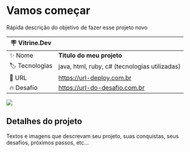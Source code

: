 # Vamos começar

Rápida descrição do objetivo de fazer esse projeto novo

| :placard: Vitrine.Dev |     |
| -------------  | --- |
| :sparkles: Nome        | **Titulo do meu projeto**
| :label: Tecnologias | java, html, ruby, c# (tecnologias utilizadas)
| :rocket: URL         | https://url-deploy.com.br
| :fire: Desafio     | https://url-do-desafio.com.br


<!-- Inserir imagem com a #vitrinedev ao final do link -->
![](https://kinsta.com/pt/wp-content/uploads/sites/3/2021/12/back-end-developer-1024x512.png#vitrinedev)

## Detalhes do projeto

Textos e imagens que descrevam seu projeto, suas conquistas, seus desafios, próximos passos, etc...
